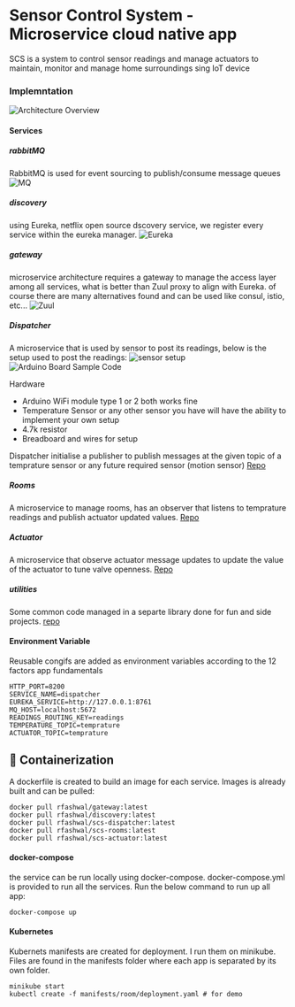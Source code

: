 # Sensor Control System - Microservice cloud native app
SCS is a system to control sensor readings and manage actuators to maintain, monitor and manage home surroundings sing IoT device
### Implemntation
![Architecture Overview](https://github.com/rfashwal/scs-main/blob/master/_resourcses/sensor-control-system-arch.png)
#### Services
##### rabbitMQ
RabbitMQ is used for event sourcing to publish/consume message queues
![MQ](https://github.com/rfashwal/scs-main/blob/master/_resourcses/rabbitmq.png)
##### discovery
using Eureka, netflix open source dscovery service, we register every service within the eureka manager.
![Eureka](https://github.com/rfashwal/scs-main/blob/master/_resourcses/eureka.png)
##### gateway
microservice architecture requires a gateway to manage the access layer among all services, what is better than Zuul proxy to align with Eureka.
of course there are many alternatives found and can be used like consul, istio, etc...
![Zuul](https://github.com/rfashwal/scs-main/blob/master/_resourcses/gateway.png)
##### Dispatcher
A microservice that is used by sensor to post its readings, below is the setup used to post the readings:
![sensor setup](https://github.com/rfashwal/scs-main/blob/master/_resourcses/temp-sensor-setup.jpg)
![Arduino Board Sample Code](https://github.com/rfashwal/scs-main/blob/master/_resourcses/temperature.ino)

Hardware
- Arduino WiFi module type 1 or 2 both works fine
- Temperature Sensor or any other sensor you have will have the ability to implement your own setup
- 4.7k resistor
- Breadboard and wires for setup

Dispatcher initialise a publisher to publish messages at the given topic of a temprature sensor or any future required sensor (motion sensor)
[Repo](https://github.com/rfashwal/scs-dispatcher)
##### Rooms
A microservice to manage rooms, has an observer that listens to temprature readings and publish actuator updated values.
[Repo](https://github.com/rfashwal/scs-room)
##### Actuator
A microservice that observe actuator message updates to update the value of the actuator to tune valve openness.
[Repo](https://github.com/rfashwal/scs-actuator)

##### utilities
Some common code managed in a separte library done for fun and side projects.
[repo](https://github.com/rfashwal/scs-utilities)

#### Environment Variable
Reusable congifs are added as environment variables according to the 12 factors app fundamentals
```
HTTP_PORT=8200 
SERVICE_NAME=dispatcher 
EUREKA_SERVICE=http://127.0.0.1:8761
MQ_HOST=localhost:5672
READINGS_ROUTING_KEY=readings
TEMPERATURE_TOPIC=temprature
ACTUATOR_TOPIC=temprature
``` 

## :whale: Containerization
A dockerfile is created to build an image for each service. 
Images is already built and can be pulled:
```
docker pull rfashwal/gateway:latest
docker pull rfashwal/discovery:latest
docker pull rfashwal/scs-dispatcher:latest
docker pull rfashwal/scs-rooms:latest
docker pull rfashwal/scs-actuator:latest
```
#### docker-compose
the service can be run locally using docker-compose. docker-compose.yml is provided to run all the services. Run the below command to run up all app:
```
docker-compose up
```

#### Kubernetes
Kubernets manifests are created for deployment. I run them on minikube. Files are found in the manifests folder where each app is separated by its own folder.
```
minikube start
kubectl create -f manifests/room/deployment.yaml # for demo
```

